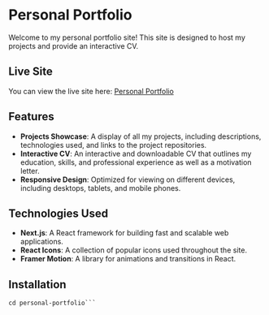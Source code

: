 # Personal Portfolio

Welcome to my personal portfolio site! This site is designed to host my projects and provide an interactive CV.

## Live Site

You can view the live site here: [Personal Portfolio](https://personal-portfolio-gv490ujgg-anclkos-projects.vercel.app/resume)

## Features

- **Projects Showcase**: A display of all my projects, including descriptions, technologies used, and links to the project repositories.
- **Interactive CV**: An interactive and downloadable CV that outlines my education, skills, and professional experience as well as a motivation letter.
- **Responsive Design**: Optimized for viewing on different devices, including desktops, tablets, and mobile phones.

## Technologies Used

- **Next.js**: A React framework for building fast and scalable web applications.
- **React Icons**: A collection of popular icons used throughout the site.
- **Framer Motion**: A library for animations and transitions in React.

## Installation

```git clone https://github.com/your-username/personal-portfolio.git
cd personal-portfolio```

